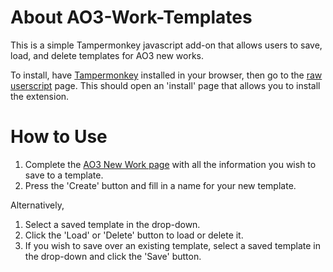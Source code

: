 <h1>About AO3-Work-Templates</h1>
This is a simple Tampermonkey javascript add-on that allows users to save, load, and delete templates for AO3 new works.

To install, have <a href="https://www.tampermonkey.net">Tampermonkey</a> installed in your browser, then go to the <a href="https://github.com/existential-decline/AO3-Work-Templates/raw/refs/heads/main/AO3-Work-Templates.user.js">raw userscript</a> page. This should open an 'install' page that allows you to install the extension.

<h1>How to Use</h1>
<ol>
  <li>Complete the <a href="https://archiveofourown.org/works/new">AO3 New Work page</a> with all the information you wish to save to a template.</li>
<li>Press the 'Create' button and fill in a name for your new template.</li></ol>
Alternatively,
<ol> 
  <li>Select a saved template in the drop-down.</li>
  <li>Click the 'Load' or 'Delete' button to load or delete it.</li>
<li>If you wish to save over an existing template, select a saved template in the drop-down and click the 'Save' button.</li></ol>

